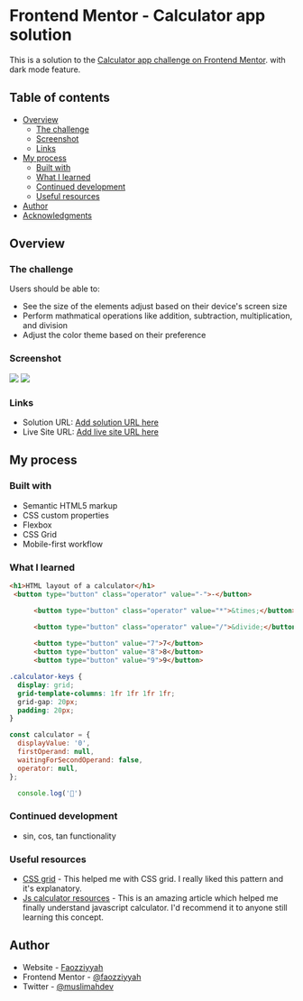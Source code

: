 # Frontend Mentor - Calculator app solution

This is a solution to the [Calculator app challenge on Frontend Mentor](https://www.frontendmentor.io/challenges/calculator-app-9lteq5N29). with dark mode feature.

## Table of contents

- [Overview](#overview)
  - [The challenge](#the-challenge)
  - [Screenshot](#screenshot)
  - [Links](#links)
- [My process](#my-process)
  - [Built with](#built-with)
  - [What I learned](#what-i-learned)
  - [Continued development](#continued-development)
  - [Useful resources](#useful-resources)
- [Author](#author)
- [Acknowledgments](#acknowledgments)

## Overview

### The challenge

Users should be able to:

- See the size of the elements adjust based on their device's screen size
- Perform mathmatical operations like addition, subtraction, multiplication, and division
- Adjust the color theme based on their preference

### Screenshot

![](images.screenshot.png)
![](images.screenshot1.png)

### Links

- Solution URL: [Add solution URL here](https://github.com/faozziyyah/js-calculator)
- Live Site URL: [Add live site URL here](https://your-live-site-url.com)

## My process

### Built with

- Semantic HTML5 markup
- CSS custom properties
- Flexbox
- CSS Grid
- Mobile-first workflow

### What I learned
```html
<h1>HTML layout of a calculator</h1>
 <button type="button" class="operator" value="-">-</button>

	  <button type="button" class="operator" value="*">&times;</button>

	  <button type="button" class="operator" value="/">&divide;</button>
	  
	  <button type="button" value="7">7</button>
	  <button type="button" value="8">8</button>
	  <button type="button" value="9">9</button>
```
```css
.calculator-keys {
  display: grid;
  grid-template-columns: 1fr 1fr 1fr 1fr;
  grid-gap: 20px;
  padding: 20px;
}
```
```js
const calculator = {
  displayValue: '0',
  firstOperand: null,
  waitingForSecondOperand: false,
  operator: null,
};

  console.log('🎉')
```

### Continued development
- sin, cos, tan functionality

### Useful resources

- [CSS grid](https://freshman.tech/css-grid-calculator/) - This helped me with CSS grid. I really liked this pattern and it's explanatory.
- [Js calculator resources](https://freshman.tech/calculator/) - This is an amazing article which helped me finally understand javascript calculator. I'd recommend it to anyone still learning this concept.

## Author

- Website - [Faozziyyah](https://resume-cv-xi.vercel.app/)
- Frontend Mentor - [@faozziyyah](https://www.frontendmentor.io/profile/faozziyyah)
- Twitter - [@muslimahdev](https://www.twitter.com/muslimahdev?s=08)

